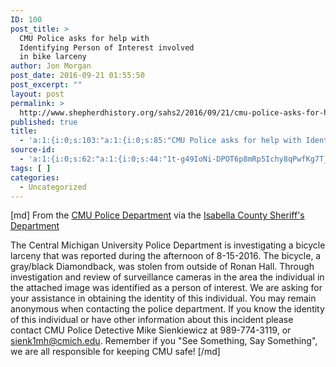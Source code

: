 ```yaml
---
ID: 100
post_title: >
  CMU Police asks for help with
  Identifying Person of Interest involved
  in bike larceny
author: Jon Morgan
post_date: 2016-09-21 01:55:50
post_excerpt: ""
layout: post
permalink: >
  http://www.shepherdhistory.org/sahs2/2016/09/21/cmu-police-asks-for-help-with-identifying-person-of-interest-involved-in-bike-larceny/
published: true
title:
  - 'a:1:{i:0;s:103:"a:1:{i:0;s:85:"CMU Police asks for help with Identifying Person of Interest involved in bike larceny";}";}'
source-id:
  - 'a:1:{i:0;s:62:"a:1:{i:0;s:44:"1t-g49IoNi-DPOT6p8mRp5Ichy8qPwfKg7T_Nid3QZzs";}";}'
tags: [ ]
categories:
  - Uncategorized
---
```

[md]
From the <a href="https://www.facebook.com/cmupolice/">CMU Police Department</a> via the <a href="https://www.facebook.com/isabelleacountysheriffsoffice/">Isabella County Sheriff's Department</a>

The Central Michigan University Police Department is investigating a bicycle larceny that was reported during the afternoon of 8-15-2016. The bicycle, a gray/black Diamondback, was stolen from outside of Ronan Hall. Through investigation and review of surveillance cameras in the area the individual in the attached image was identified as a person of interest. We are asking for your assistance in obtaining the identity of this individual. You may remain anonymous when contacting the police department. If you know the identity of this individual or have other information about this incident please contact CMU Police Detective Mike Sienkiewicz at 989-774-3119, or sienk1mh@cmich.edu. Remember if you "See Something, Say Something", we are all responsible for keeping CMU safe!
[/md]